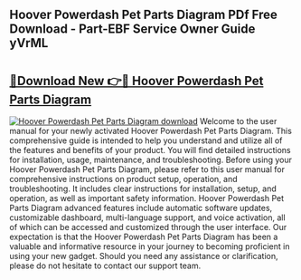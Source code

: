 ## Hoover Powerdash Pet Parts Diagram PDf Free Download - Part-EBF Service Owner Guide yVrML

# <h2><a href="http://dft8ty.blite.top/?on=Hoover+Powerdash+Pet+Parts+Diagram">🔗Download New 👉🔴 Hoover Powerdash Pet Parts Diagram</a></h2>

[![Hoover Powerdash Pet Parts Diagram download](https://i.imgur.com/lujVjoI.png)](http://dft8ty.blite.top/?on=Hoover+Powerdash+Pet+Parts+Diagram)
Welcome to the user manual for your newly activated Hoover Powerdash Pet Parts Diagram. This comprehensive guide is intended to help you understand and utilize all of the features and benefits of your product. You will find detailed instructions for installation, usage, maintenance, and troubleshooting. Before using your Hoover Powerdash Pet Parts Diagram, please refer to this user manual for comprehensive instructions on product setup, operation, and troubleshooting. It includes clear instructions for installation, setup, and operation, as well as important safety information. Hoover Powerdash Pet Parts Diagram advanced features include automatic software updates, customizable dashboard, multi-language support, and voice activation, all of which can be accessed and customized through the user interface. Our expectation is that the Hoover Powerdash Pet Parts Diagram has been a valuable and informative resource in your journey to becoming proficient in using your new gadget. Should you need any assistance or clarification, please do not hesitate to contact our support team.
